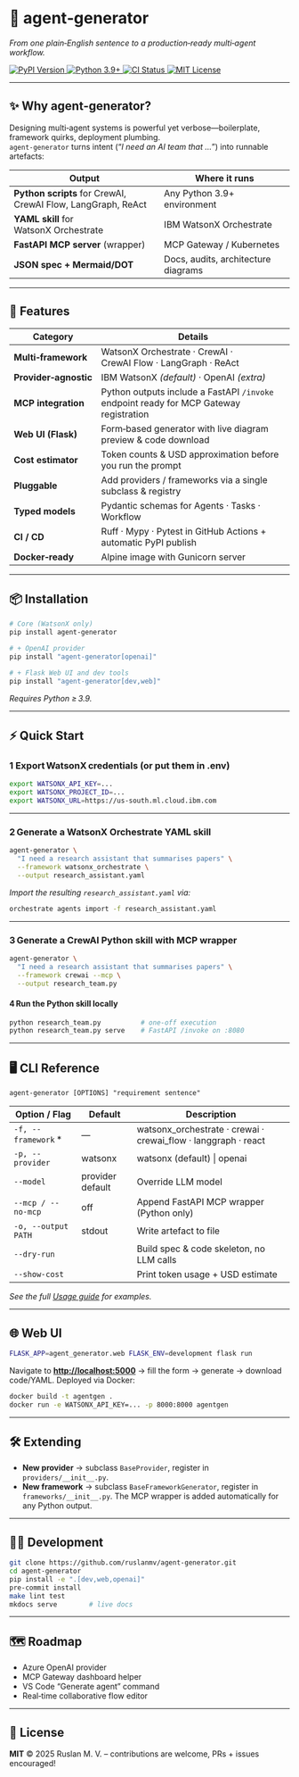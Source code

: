 # 🔧 agent‑generator

*From one plain‑English sentence to a production‑ready multi‑agent workflow.*

<p align="left">
  <a href="https://pypi.org/project/agent-generator/">
    <img alt="PyPI Version" src="https://img.shields.io/pypi/v/agent-generator.svg">
  </a>
  <a href="https://img.shields.io/pypi/pyversions/agent-generator">
    <img alt="Python 3.9+" src="https://img.shields.io/pypi/pyversions/agent-generator.svg">
  </a>
  <a href="https://github.com/ruslanmv/agent-generator/actions/workflows/ci.yml">
    <img alt="CI Status" src="https://github.com/ruslanmv/agent-generator/actions/workflows/ci.yml/badge.svg">
  </a>
  <a href="https://github.com/ruslanmv/agent-generator/blob/master/LICENSE">
    <img alt="MIT License" src="https://img.shields.io/badge/licence-MIT-blue.svg">
  </a>
</p>

---

## ✨ Why agent‑generator?

Designing multi‑agent systems is powerful yet verbose—boilerplate, framework quirks, deployment plumbing.  
`agent‑generator` turns intent (“*I need an AI team that …*”) into runnable artefacts:

| Output                             | Where it runs                             |
|------------------------------------|-------------------------------------------|
| **Python scripts** for CrewAI, CrewAI Flow, LangGraph, ReAct | Any Python 3.9+ environment |
| **YAML skill** for WatsonX Orchestrate | IBM WatsonX Orchestrate |
| **FastAPI MCP server** (wrapper)    | MCP Gateway / Kubernetes |
| **JSON spec + Mermaid/DOT**         | Docs, audits, architecture diagrams |

---

## 🚀 Features

| Category            | Details                                                                                       |
|---------------------|------------------------------------------------------------------------------------------------|
| **Multi‑framework** | WatsonX Orchestrate · CrewAI · CrewAI Flow · LangGraph · ReAct                                  |
| **Provider‑agnostic** | IBM WatsonX *(default)* · OpenAI *(extra)*                                                   |
| **MCP integration** | Python outputs include a FastAPI `/invoke` endpoint ready for MCP Gateway registration         |
| **Web UI (Flask)**  | Form‑based generator with live diagram preview & code download                                 |
| **Cost estimator**  | Token counts & USD approximation before you run the prompt                                    |
| **Pluggable**       | Add providers / frameworks via a single subclass & registry                                    |
| **Typed models**    | Pydantic schemas for Agents · Tasks · Workflow                                                 |
| **CI / CD**         | Ruff · Mypy · Pytest in GitHub Actions + automatic PyPI publish                                |
| **Docker‑ready**    | Alpine image with Gunicorn server                                                              |

---

## 📦 Installation

```bash
# Core (WatsonX only)
pip install agent-generator

# + OpenAI provider
pip install "agent-generator[openai]"

# + Flask Web UI and dev tools
pip install "agent-generator[dev,web]"
````

*Requires Python ≥ 3.9.*

---

## ⚡ Quick Start

### 1 Export WatsonX credentials (or put them in .env)

```bash
export WATSONX_API_KEY=...
export WATSONX_PROJECT_ID=...
export WATSONX_URL=https://us-south.ml.cloud.ibm.com
````

---

### 2 Generate a **WatsonX Orchestrate YAML** skill

```bash
agent-generator \
  "I need a research assistant that summarises papers" \
  --framework watsonx_orchestrate \
  --output research_assistant.yaml
```

*Import the resulting `research_assistant.yaml` via:*

```bash
orchestrate agents import -f research_assistant.yaml
```

---

### 3 Generate a **CrewAI Python** skill with MCP wrapper

```bash
agent-generator \
  "I need a research assistant that summarises papers" \
  --framework crewai --mcp \
  --output research_team.py
```

#### 4 Run the Python skill locally

```bash
python research_team.py          # one‑off execution
python research_team.py serve    # FastAPI /invoke on :8080
```




---

## 🖥 CLI Reference

```text
agent-generator [OPTIONS] "requirement sentence"
```

| Option / Flag        | Default          | Description                                                      |
| -------------------- | ---------------- | ---------------------------------------------------------------- |
| `-f, --framework` \* | —                | watsonx\_orchestrate · crewai · crewai\_flow · langgraph · react |
| `-p, --provider`     | watsonx          | watsonx (default) \| openai                                      |
| `--model`            | provider default | Override LLM model                                               |
| `--mcp / --no-mcp`   | off              | Append FastAPI MCP wrapper (Python only)                         |
| `-o, --output PATH`  | stdout           | Write artefact to file                                           |
| `--dry-run`          |                  | Build spec & code skeleton, no LLM calls                         |
| `--show-cost`        |                  | Print token usage + USD estimate                                 |

*See the full [Usage guide](./docs/usage.md) for examples.*

---

## 🌐 Web UI

```bash
FLASK_APP=agent_generator.web FLASK_ENV=development flask run
```

Navigate to **[http://localhost:5000](http://localhost:5000)** → fill the form → generate → download code/YAML.
Deployed via Docker:

```bash
docker build -t agentgen .
docker run -e WATSONX_API_KEY=... -p 8000:8000 agentgen
```

---

## 🛠 Extending

* **New provider** → subclass `BaseProvider`, register in `providers/__init__.py`.
* **New framework** → subclass `BaseFrameworkGenerator`, register in `frameworks/__init__.py`.
  The MCP wrapper is added automatically for any Python output.

---

## 🧑‍💻 Development

```bash
git clone https://github.com/ruslanmv/agent-generator.git
cd agent-generator
pip install -e ".[dev,web,openai]"
pre-commit install
make lint test
mkdocs serve        # live docs
```

---

## 🗺️ Roadmap

* Azure OpenAI provider
* MCP Gateway dashboard helper
* VS Code “Generate agent” command
* Real‑time collaborative flow editor

---

## 📄 License

**MIT** © 2025 Ruslan M. V. – contributions are welcome, PRs + issues encouraged!
